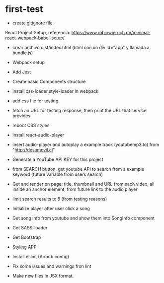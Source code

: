 # first-test
- create gitignore file

React Project Setup, referencia: https://www.robinwieruch.de/minimal-react-webpack-babel-setup/
- crear archivo dist/index.html (html con un div id="app" y llamada a bundle.js)

- Webpack setup
- Add Jest
- Create basic Components structure
- install css-loader,style-loader in webpack
- add css file for testing
- fetch an URL for testing response, then print the URL that service provides.
- reboot CSS styles
- install react-audio-player
- insert audio-player and autoplay a example track (youtubemp3.to) from "http://desamovil.cl"
- Generate a YouTube API KEY for this project
- from SEARCH button, get youtube API to search from a example keyword (future variable from users search)
- Get and render on page: title, thumbnail and URL from each video, all inside an anchor element, from future link to the audio player
- limit search results to 5 (from testing reasons)
- Initialize player after user click a song
- Get song info from youtube and show them into SongInfo component
- Get SASS-loader
- Get Bootstrap
- Styling APP
- Install eslint (Airbnb config)
- Fix some issues and warnings fron lint
- Make new files in JSX format.

